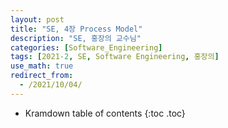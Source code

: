 ```yaml
---
layout: post
title: "SE, 4장 Process Model"
description: "SE, 홍장의 교수님"
categories: [Software_Engineering]
tags: [2021-2, SE, Software Engineering, 홍장의]
use_math: true
redirect_from:
  - /2021/10/04/
---
```


* Kramdown table of contents
{:toc .toc}    

